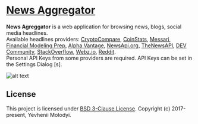 # [News Aggregator](https://zhnzhn.github.io/news-aggregator/)
**News Agreggator** is a web application for browsing news, blogs, social media headlines.  
Available headlines providers: [CryptoCompare](https://www.cryptocompare.com), [CoinStats](https://coinstats.app), [Messari](https://messari.io), [Financial Modeling Prep](https://financialmodelingprep.com), [Alpha Vantage](https://www.alphavantage.co), [NewsApi.org](https://newsapi.org), [TheNewsAPI](https://www.thenewsapi.com), [DEV Community](https://dev.to), [StackOverflow](https://stackoverflow.com), [Webz.io](https://webz.io), [Reddit](https://www.reddit.com).  
Personal API Keys from some providers are required. API Keys can be set in the Settings Dialog [s].  

![alt text](screencast/news-aggregator.png?raw=true "News Aggregator")

## License
This project is licensed under [BSD 3-Clause License](http://opensource.org/licenses/BSD-3-Clause). Copyright (c) 2017-present, Yevhenii Molodyi.
